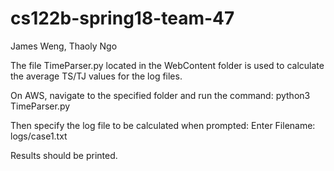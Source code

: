 # cs122b-spring18-team-47
James Weng, Thaoly Ngo

The file TimeParser.py located in the WebContent folder is used to calculate the average TS/TJ values for the log files. 

On AWS, navigate to the specified folder and run the command:
	python3 TimeParser.py

Then specify the log file to be calculated when prompted:
	Enter Filename: logs/case1.txt

Results should be printed.